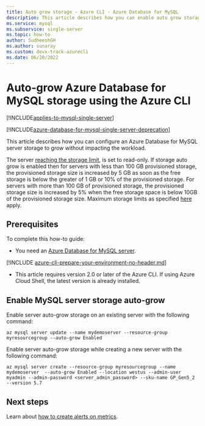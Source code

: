 ```yaml
---
title: Auto grow storage - Azure CLI - Azure Database for MySQL
description: This article describes how you can enable auto grow storage using the Azure CLI in Azure Database for MySQL.
ms.service: mysql
ms.subservice: single-server
ms.topic: how-to
author: SudheeshGH
ms.author: sunaray
ms.custom: devx-track-azurecli
ms.date: 06/20/2022
---
```


# Auto-grow Azure Database for MySQL storage using the Azure CLI

[!INCLUDE[applies-to-mysql-single-server](../includes/applies-to-mysql-single-server.md)]

[!INCLUDE[azure-database-for-mysql-single-server-deprecation](../includes/azure-database-for-mysql-single-server-deprecation.md)]

This article describes how you can configure an Azure Database for MySQL server storage to grow without impacting the workload.

The server [reaching the storage limit](./concepts-pricing-tiers.md#reaching-the-storage-limit), is set to read-only. If storage auto grow is enabled then for servers with less than 100 GB provisioned storage, the provisioned storage size is increased by 5 GB as soon as the free storage is below the greater of 1 GB or 10% of the provisioned storage. For servers with more than 100 GB of provisioned storage, the provisioned storage size is increased by 5% when the free storage space is below 10GB of the provisioned storage size. Maximum storage limits as specified [here](./concepts-pricing-tiers.md#storage) apply.

## Prerequisites

To complete this how-to guide:

- You need an [Azure Database for MySQL server](quickstart-create-mysql-server-database-using-azure-cli.md).

[!INCLUDE [azure-cli-prepare-your-environment-no-header.md](~/reusable-content/azure-cli/azure-cli-prepare-your-environment-no-header.md)]

- This article requires version 2.0 or later of the Azure CLI. If using Azure Cloud Shell, the latest version is already installed.

## Enable MySQL server storage auto-grow

Enable server auto-grow storage on an existing server with the following command:

```azurecli-interactive
az mysql server update --name mydemoserver --resource-group myresourcegroup --auto-grow Enabled
```

Enable server auto-grow storage while creating a new server with the following command:

```azurecli-interactive
az mysql server create --resource-group myresourcegroup --name mydemoserver  --auto-grow Enabled --location westus --admin-user myadmin --admin-password <server_admin_password> --sku-name GP_Gen5_2 --version 5.7
```

## Next steps

Learn about [how to create alerts on metrics](how-to-alert-on-metric.md).
